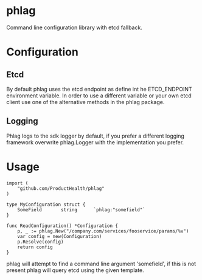 # phlag

Command line configuration library with etcd fallback.

# Configuration
## Etcd
By default phlag uses the etcd endpoint as define int he ETCD_ENDPOINT environment variable.
In order to use a different variable or your own etcd client use one of the alternative methods in the phlag package.

## Logging
Phlag logs to the sdk logger by default, if you prefer a different logging framework overwrite phlag.Logger with the implementation you prefer. 

# Usage

```
import (
	"github.com/ProductHealth/phlag"
)

type MyConfiguration struct {
    SomeField       string      `phlag:"somefield"`
}

func ReadConfiguration() *Configuration {
	p, _ := phlag.New("/company.com/services/fooservice/params/%v")
	var config = new(Configuration)
	p.Resolve(config)
	return config
}

```

phlag will attempt to find a command line argument 'somefield', if this is not present phlag will query etcd using the given template.